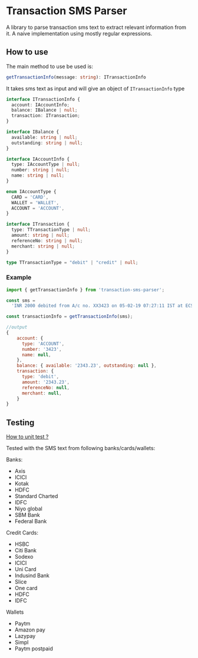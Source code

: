 # Transaction SMS Parser

A library to parse transaction sms text to extract relevant information from it. A naive implementation using mostly regular expressions.

## How to use

The main method to use be used is:

```ts
getTransactionInfo(message: string): ITransactionInfo
```

It takes sms text as input and will give an object of `ITransactionInfo` type

```ts
interface ITransactionInfo {
  account: IAccountInfo;
  balance: IBalance | null;
  transaction: ITransaction;
}

interface IBalance {
  available: string | null;
  outstanding: string | null;
}

interface IAccountInfo {
  type: IAccountType | null;
  number: string | null;
  name: string | null;
}

enum IAccountType {
  CARD = 'CARD',
  WALLET = 'WALLET',
  ACCOUNT = 'ACCOUNT',
}

interface ITransaction {
  type: TTransactionType | null;
  amount: string | null;
  referenceNo: string | null;
  merchant: string | null;
}

type TTransactionType = "debit" | "credit" | null;
```

### Example

```ts
import { getTransactionInfo } from 'transaction-sms-parser';

const sms =
  'INR 2000 debited from A/c no. XX3423 on 05-02-19 07:27:11 IST at ECS PAY. Avl Bal- INR 2343.23.';

const transactionInfo = getTransactionInfo(sms);
```

```js
//output
{
    account: {
      type: 'ACCOUNT',
      number: '3423',
      name: null,
    },
    balance: { available: '2343.23', outstanding: null },
    transaction: {
      type: 'debit',
      amount: '2343.23',
      referenceNo: null,
      merchant: null,
    }
}
```

## Testing

[How to unit test ?](./docs/UNIT_TESTS.md)

Tested with the SMS text from following banks/cards/wallets:

Banks:

- Axis
- ICICI
- Kotak
- HDFC
- Standard Charted
- IDFC
- Niyo global
- SBM Bank 
- Federal Bank

Credit Cards:

- HSBC
- Citi Bank
- Sodexo
- ICICI
- Uni Card
- Indusind Bank
- Slice
- One card
- HDFC
- IDFC

Wallets

- Paytm
- Amazon pay
- Lazypay
- Simpl
- Paytm postpaid
